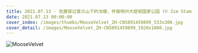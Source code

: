 ```yaml
---
title: 2021.07.13 - 驼鹿穿过莫兰山下的池塘，怀俄明州大提顿国家公园 (© Jim Stamates/Minden Pictures)
date: 2021.07.13 00:00:00
cover_index: /images/thumbs/MooseVelvet_ZH-CN5891459899_533x300.jpg
cover_detail: /images/MooseVelvet_ZH-CN5891459899_1920x1080.jpg
---
```


![MooseVelvet](/images/MooseVelvet_ZH-CN5891459899_1920x1080.jpg)
